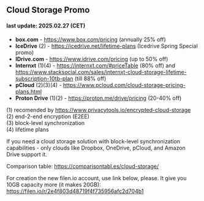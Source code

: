 ## Cloud Storage Promo 
#### last update: 2025.02.27 (CET)

- **box.com** - https://www.box.com/pricing (annually 25% off)
- **IceDrive** (2) - https://icedrive.net/lifetime-plans (Icedrive Spring Special promo)
- **IDrive.com** - https://www.idrive.com/pricing (up to 50% off)
- **Internxt** (1)(4) - https://internxt.com/#priceTable (80% off) and https://www.stacksocial.com/sales/internxt-cloud-storage-lifetime-subscription-10tb-plan (till 88% off)
- **pCloud** (2)(3)(4) - https://www.pcloud.com/cloud-storage-pricing-plans.html
- **Proton Drive** (1)(2) - https://proton.me/drive/pricing (20-40% off)

(1) recomended by https://www.privacytools.io/encrypted-cloud-storage  
(2) end-2-end encryption (E2EE)  
(3) block-level synchronization  
(4) lifetime plans

If you need a cloud storage solution with block-level synchronization capabilities - only clouds like Dropbox, OneDrive, pCloud, and Amazon Drive support it. 

Comparison table: https://comparisontabl.es/cloud-storage/

For creation the new filen.io account, use link below, please. It give you 10GB capacity more (it makes 20GB):  
https://filen.io/r/2e4f803d48719f4f735956afc2d704b1
